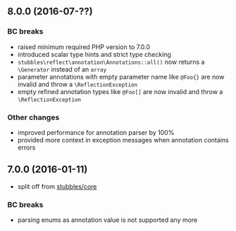 8.0.0 (2016-07-??)
------------------

### BC breaks

  * raised minimum required PHP version to 7.0.0
  * introduced scalar type hints and strict type checking
  * `stubbles\reflect\annotation\Annotations::all()` now returns a `\Generator` instead of an `array`
  * parameter annotations with empty parameter name like `@Foo{}` are now invalid and throw a `\ReflectionException`
  * empty refined annotation types like `@Foo[]` are now invalid and throw a `\ReflectionException`


### Other changes

  * improved performance for annotation parser by 100%
  * provided more context in exception messages when annotation contains errors


7.0.0 (2016-01-11)
------------------

  * split off from [stubbles/core](https://github.com/stubbles/stubbles-core)


### BC breaks

  * parsing enums as annotation value is not supported any more
